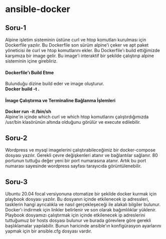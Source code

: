 # ansible-docker


## Soru-1

Alpine işletim sisteminin üstüne curl ve htop komutları kurulması için Dockerfile yazılır. Bu Dockerfile son sürüm alpine'i çeker ve apt paket yöneticisi ile curl ve htop komutlarını ekler. Bu Dockerfile'ı build ettiğimizde karşımıza bir image gelir. Bu image'i interaktif bir şekilde çalıştırıp alpine sisteminin içine girebliriz.

#### Dockerfile'ı Build Etme

Bulunduğu dizine build eder ve image oluşturur.<br/>
**Docker build -t <imagename> .**<br/>
#### İmage Çalıştırma ve Terminaline Bağlanma İşlemleri
  
**Docker run -it <imagename> /bin/sh**<br/>
Alpine'in içinde which curl ve which htop komutlarını çalıştırdığımızda /usr/bin klasörünün altında olduğunu görülür ve execute edilebilir.
  
## Soru-2
  
 Wordpress ve mysql imagelerini çalıştırabileceğimiz bir docker-compose dosyası yazılır. Gerekli çevre değişkenleri atanır ve bağlantılar sağlanır. 80 portunun tuttuğu değer yeni  bir port numarasına atanır. Artık bu port numarası sayesinde wordpress sayfası tarayıcıda görüntülenebilir.
 
 ## Soru-3
  
  Ubuntu 20.04 focal versiyonuna otomatize bir şekilde docker kurmak için playbook dosyası yazılır. Bu dosyanın içinde etkilenecek ip adressleri, tasklerin hangi ayrıcalıkla ve   nasıl gerçekleşeceği ile alakalı bilgiler bulunur. Docker'ı indirmek için linkler belirlenir ve son olarak bağımlılıklar yüklenir. Playbook dosyamızı çalıştırmak için içinde etkilenecek ip adreslerini tuttuğumuz bir hosts dosyası bulunur ve burada görevlere göre gerekli başlıklamalar yapılabilir. Bunun haricinde ansible'ın konfigürasyon ayarlarını yapmak için bir ansible.cfg dosyası vardır.
  
 
